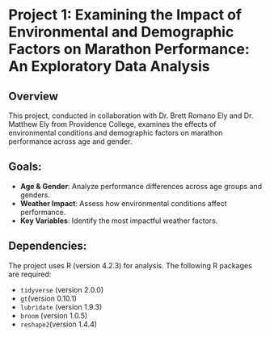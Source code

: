 # Project 1: Examining the Impact of Environmental and Demographic Factors on Marathon Performance: An Exploratory Data Analysis

## Overview

This project, conducted in collaboration with Dr. Brett Romano Ely and Dr. Matthew Ely from Providence College, examines the effects of environmental conditions and demographic factors on marathon performance across age and gender. 

## Goals:
- **Age & Gender**: Analyze performance differences across age groups and genders.
- **Weather Impact**: Assess how environmental conditions affect performance.
- **Key Variables**: Identify the most impactful weather factors.


## Dependencies:
The project uses R (version 4.2.3) for analysis. The following R packages are required:

- `tidyverse` (version 2.0.0)
- `gt`(version 0.10.1)
- `lubridate` (version 1.9.3)
- `broom` (version 1.0.5)
- `reshape2`(version 1.4.4)


